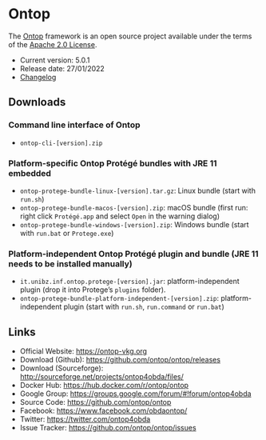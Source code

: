 # Ontop

The [Ontop](http://ontop-vkg.org) framework is an open source project available under the terms of the
[Apache 2.0 License](http://www.apache.org/licenses/LICENSE-2.0.txt).

* Current version: 5.0.1
* Release date: 27/01/2022
* [Changelog](https://ontop-vkg.org/guide/releases.html)

## Downloads

### Command line interface of Ontop

- `ontop-cli-[version].zip`

### Platform-specific Ontop Protégé bundles with JRE 11 embedded

- `ontop-protege-bundle-linux-[version].tar.gz`:  Linux bundle (start with `run.sh`)
- `ontop-protege-bundle-macos-[version].zip`: macOS bundle (first run: right click `Protégé.app` and select `Open` in
  the warning dialog)
- `ontop-protege-bundle-windows-[version].zip`: Windows bundle (start with `run.bat` or `Protege.exe`)

### Platform-independent Ontop Protégé plugin and bundle (JRE 11 needs to be installed manually)

- `it.unibz.inf.ontop.protege-[version].jar`: platform-independent plugin (drop it into Protege’s `plugins` folder).
- `ontop-protege-bundle-platform-independent-[version].zip`: platform-independent plugin (start with `run.sh`, `run.command`
  or `run.bat`)

## Links

- Official Website: https://ontop-vkg.org
- Download (Github): https://github.com/ontop/ontop/releases
- Download (Sourceforge): http://sourceforge.net/projects/ontop4obda/files/
- Docker Hub: https://hub.docker.com/r/ontop/ontop
- Google Group: https://groups.google.com/forum/#!forum/ontop4obda
- Source Code: https://github.com/ontop/ontop
- Facebook: https://www.facebook.com/obdaontop/
- Twitter: https://twitter.com/ontop4obda
- Issue Tracker: https://github.com/ontop/ontop/issues

